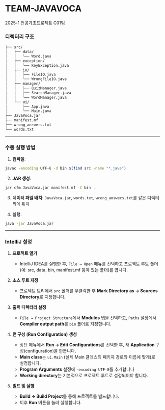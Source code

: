 # TEAM-JAVAVOCA
2025-1 전공기초프로젝트 C01팀

### 디렉터리 구조
```bash
├── src/
│   ├── data/
│   │   └── Word.java
│   ├── exception/
│   │   └── KeyException.java
│   ├── io/
│   │   ├── FileIO.java
│   │   └── WrongFileIO.java
│   ├── manager/
│   │   ├── QuizManager.java
│   │   ├── SearchManager.java
│   │   └── WordManager.java
│   └── ui/
│       ├── App.java
│       └── Main.java
├── JavaVoca.jar
├── manifest.mf
├── wrong_answers.txt
└── words.txt
```

---
### 수동 실행 방법

1. **컴파일**:
```bash
javac -encoding UTF-8 -d bin $(find src -name "*.java")
```

2. **JAR 생성**:
```bash
jar cfm JavaVoca.jar manifest.mf -C bin .
```

3. **데이터 파일 배치**: 
`JavaVoca.jar`, `words.txt`, `wrong_answers.txt`를 같은 디렉터리에 위치

4. **실행**:
```bash
java -jar JavaVoca.jar
```

---
### IntelliJ 설정
1. **프로젝트 열기**
    - IntelliJ IDEA를 실행한 후, `File → Open` 메뉴를 선택하고 프로젝트 루트 폴더(예: src, data, bin, manifest.mf 등이 있는 폴더)를 엽니다.

2. **소스 루트 지정**
    - 프로젝트 트리에서 `src` 폴더를 우클릭한 후 **Mark Directory as → Sources Directory**로 지정합니다.

3. **출력 디렉터리 설정**
    - `File → Project Structure`에서 **Modules** 탭을 선택하고, `Paths` 설정에서 **Compiler output path**를 `bin` 폴더로 지정합니다.

4. **런 구성 (Run Configuration) 생성**
    - 상단 메뉴에서 **Run → Edit Configurations**를 선택한 후, 새 **Application** 구성(configuration)을 만듭니다.
    - **Main class**는 `ui.Main` (실제 Main 클래스의 패키지 경로와 이름에 맞게)로 설정합니다.
    - **Program Arguments** 설정에 `-encoding UTF-8`를 추가합니다
    - **Working directory**는 기본적으로 프로젝트 루트로 설정되어야 합니다.

5. **빌드 및 실행**
    - **Build → Build Project**를 통해 프로젝트를 빌드합니다.
    - 이후 **Run** 버튼을 눌러 실행합니다.